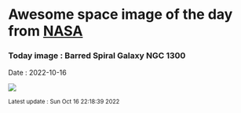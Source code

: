 
# Awesome space image of the day from [NASA](https://api.nasa.gov/)

### Today image : Barred Spiral Galaxy NGC 1300
Date : 2022-10-16

![](https://apod.nasa.gov/apod/image/2210/NGC1300_HST_1080.jpg)

<small>Latest update : Sun Oct 16 22:18:39 2022</small>
        